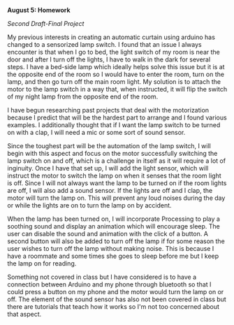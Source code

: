 **August 5: Homework**

*Second Draft-Final Project*


My previous interests in creating an automatic curtain using arduino has changed to a sensorized lamp switch. I found that an issue I always encounter is that when I go to
bed, the light switch of my room is near the door and after I turn off the lights, I have to walk in the dark for several steps. I have a bed-side lamp which ideally helps solve
this issue but it is at the opposite end of the room so I would have to enter the room, turn on the lamp, and then go turn off the main room light. My solution is to attach the motor
to the lamp switch in a way that, when instructed, it will flip the switch of my night lamp from the opposite end of the room.

I have begun researching past projects that deal with the motorization because I predict that will be the hardest part to arrange and I found various examples. I additionally
thought that if I want the lamp switch to be turned on with a clap, I will need a mic or some sort of sound sensor.

Since the toughest part will be the automation of the lamp switch, I will begin with this aspect and focus on the motor successfully switching the lamp switch on and off,
which is a challenge in itself as it will require a lot of inginuity. Once I have that set up, I will add the light sensor, which will instruct the motor to switch the lamp on
when it senses that the room light is off. Since I will not always want the lamp to be turned on if the room lights are off, I will also add a sound sensor. If the lights are off
and I clap, the motor will turn the lamp on. This will prevent any loud noises during the day or while the lights are on to turn the lamp on by accident.

When the lamp has been turned on, I will incorporate Processing to play a soothing sound and display an animation which will encourage sleep. The user can disable the sound and 
animation with the click of a button. A second button will also be added to turn off the lamp if for some reason the user wishes to turn off the lamp without making noise. This
is because I have a roommate and some times she goes to sleep before me but I keep the lamp on for reading.

Something not covered in class but I have considered is to have a connection between Arduino and my phone through bluetooth so that I could press a button on my phone and the 
motor would turn the lamp on or off. The element of the sound sensor has also not been covered in class but there are tutorials that teach how it works so I'm not too concerned 
about that aspect. 
